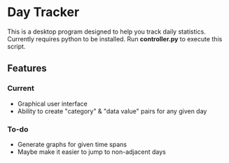 # Day Tracker
This is a desktop program designed to help you track daily statistics. Currently requires python to be installed. Run **controller.py** to execute this script.

## Features
### Current
 * Graphical user interface
 * Ability to create "category" & "data value" pairs for any given day

### To-do
 * Generate graphs for given time spans
 * Maybe make it easier to jump to non-adjacent days
